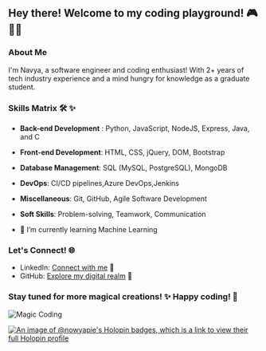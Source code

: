 
## Hey there! Welcome to my coding playground! 🎮 👩‍💻 

### About Me
I'm Navya, a software engineer and coding enthusiast! With 2+ years of tech industry experience and a mind hungry for knowledge as a graduate student.

### Skills Matrix 🛠️ ✨
<!--  - **Languages**: Python, JavaScript, Java, C
- **Databases**: SQL, MongoDB
- **Web Development**: HTML, CSS, Node.js, Express, jQuery, Axios
- **Tools & Tech**: Git, Azure DevOps, Bash
- **Special Powers**: CI/CD -->
- **Back-end Development** : Python, JavaScript, NodeJS, Express, Java, and C
- **Front-end Development**: HTML, CSS, jQuery, DOM, Bootstrap
- **Database Management**: SQL (MySQL, PostgreSQL), MongoDB
- **DevOps**: CI/CD pipelines,Azure DevOps,Jenkins
- **Miscellaneous**: Git, GitHub, Agile Software Development
- **Soft Skills**: Problem-solving, Teamwork, Communication


- 🌱 I’m currently learning Machine Learning 

### Let's Connect! 🌐
- LinkedIn: [Connect with me](https://www.linkedin.com/in/navya-pai) 🤝
- GitHub: [Explore my digital realm](https://github.com/nvpai) 🌟

### Stay tuned for more magical creations! ✨ Happy coding! 🚀

![Magic Coding](https://media.giphy.com/media/10dV9rlEmR6LsQ/giphy.gif)



[![An image of @nowyapie's Holopin badges, which is a link to view their full Holopin profile](https://holopin.me/nowyapie)](https://holopin.io/@nowyapie)


<!--
**nvpai/nvpai** is a ✨ _special_ ✨ repository because its `README.md` (this file) appears on your GitHub profile.

Here are some ideas to get you started:

- 🔭 I’m currently working on ...
- 🌱 I’m currently learning ...
- 👯 I’m looking to collaborate on ...
- 🤔 I’m looking for help with ...
- 💬 Ask me about ...
- 📫 How to reach me: ...
- 😄 Pronouns: ...
- ⚡ Fun fact: ...
-->
